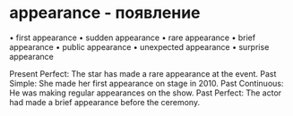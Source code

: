 # appearance - появление
• first appearance
• sudden appearance
• rare appearance
• brief appearance
• public appearance
• unexpected appearance
• surprise appearance

Present Perfect: The star has made a rare appearance at the event.
Past Simple: She made her first appearance on stage in 2010.
Past Continuous: He was making regular appearances on the show.
Past Perfect: The actor had made a brief appearance before the ceremony.